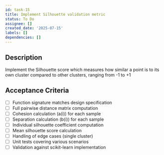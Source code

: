 ```yaml
---
id: task-15
title: Implement Silhouette validation metric
status: To Do
assignee: []
created_date: '2025-07-15'
labels: []
dependencies: []
---
```


## Description

Implement the Silhouette score which measures how similar a point is to its own cluster compared to other clusters, ranging from -1 to +1

## Acceptance Criteria

- [ ] Function signature matches design specification
- [ ] Full pairwise distance matrix computation
- [ ] Cohesion calculation (a(i)) for each sample
- [ ] Separation calculation (b(i)) for each sample
- [ ] Individual silhouette coefficient computation
- [ ] Mean silhouette score calculation
- [ ] Handling of edge cases (single cluster)
- [ ] Unit tests covering various scenarios
- [ ] Validation against scikit-learn implementation
